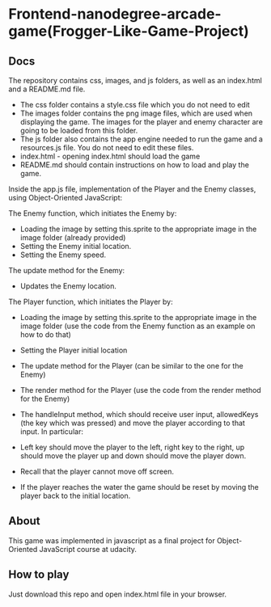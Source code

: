 # Frontend-nanodegree-arcade-game(Frogger-Like-Game-Project)
## Docs

The repository contains css, images, and js folders, as well as an index.html and a README.md file.

* The css folder contains a style.css file which you do not need to edit
* The images folder contains the png image files, which are used when displaying the game. The images for the player and enemy     character are going to be loaded from this folder.
* The js folder also contains the app engine needed to run the game and a resources.js file. You do not need to edit these files.
* index.html - opening index.html should load the game
* README.md should contain instructions on how to load and play the game.


Inside the app.js file, implementation of the Player and the Enemy classes, using Object-Oriented JavaScript:

The Enemy function, which initiates the Enemy by:
* Loading the image by setting this.sprite to the appropriate image in the image folder (already provided)
* Setting the Enemy initial location.
* Setting the Enemy speed.

The update method for the Enemy:

* Updates the Enemy location.

The Player function, which initiates the Player by:

* Loading the image by setting this.sprite to the appropriate image in the image folder (use the code from the Enemy function as an example on how to do that)
* Setting the Player initial location 

* The update method for the Player (can be similar to the one for the Enemy)
* The render method for the Player (use the code from the render method for the Enemy)
* The handleInput method, which should receive user input, allowedKeys (the key which was pressed) and move the player according to that input. In particular:

* Left key should move the player to the left, right key to the right, up should move the player up and down should move the player down.
* Recall that the player cannot move off screen.
 * If the player reaches the water the game should be reset by moving the player back to the initial location.

## About
This game was implemented in javascript as a final project for  Object-Oriented JavaScript course at udacity.

## How to play
Just download this repo and open index.html file in your browser.

